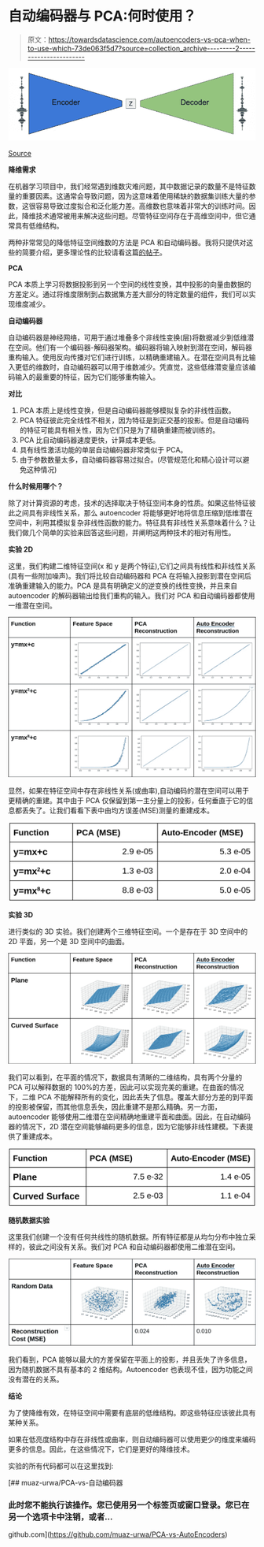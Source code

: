 # 自动编码器与 PCA:何时使用？

> 原文：<https://towardsdatascience.com/autoencoders-vs-pca-when-to-use-which-73de063f5d7?source=collection_archive---------2----------------------->

![](img/05adc70ff42cf5794350bc7c5b2fbb74.png)

[Source](https://magenta.tensorflow.org/music-vae)

**降维需求**

在机器学习项目中，我们经常遇到维数灾难问题，其中数据记录的数量不是特征数量的重要因素。这通常会导致问题，因为这意味着使用稀缺的数据集训练大量的参数，这很容易导致过度拟合和泛化能力差。高维数也意味着非常大的训练时间。因此，降维技术通常被用来解决这些问题。尽管特征空间存在于高维空间中，但它通常具有低维结构。

两种非常常见的降低特征空间维数的方法是 PCA 和自动编码器。我将只提供对这些的简要介绍，更多理论性的比较请看这篇[的帖子](/understanding-pca-autoencoders-algorithms-everyone-can-understand-28ee89b570e2)。

**PCA**

PCA 本质上学习将数据投影到另一个空间的线性变换，其中投影的向量由数据的方差定义。通过将维度限制到占数据集方差大部分的特定数量的组件，我们可以实现维度减少。

**自动编码器**

自动编码器是神经网络，可用于通过堆叠多个非线性变换(层)将数据减少到低维潜在空间。他们有一个编码器-解码器架构。编码器将输入映射到潜在空间，解码器重构输入。使用反向传播对它们进行训练，以精确重建输入。在潜在空间具有比输入更低的维数时，自动编码器可以用于维数减少。凭直觉，这些低维潜变量应该编码输入的最重要的特征，因为它们能够重构输入。

**对比**

1.  PCA 本质上是线性变换，但是自动编码器能够模拟复杂的非线性函数。
2.  PCA 特征彼此完全线性不相关，因为特征是到正交基的投影。但是自动编码的特征可能具有相关性，因为它们只是为了精确重建而被训练的。
3.  PCA 比自动编码器速度更快，计算成本更低。
4.  具有线性激活功能的单层自动编码器非常类似于 PCA。
5.  由于参数数量太多，自动编码器容易过拟合。(尽管规范化和精心设计可以避免这种情况)

**什么时候用哪个？**

除了对计算资源的考虑，技术的选择取决于特征空间本身的性质。如果这些特征彼此之间具有非线性关系，那么 autoencoder 将能够更好地将信息压缩到低维潜在空间中，利用其模拟复杂非线性函数的能力。特征具有非线性关系意味着什么？让我们做几个简单的实验来回答这些问题，并阐明这两种技术的相对有用性。

**实验 2D**

这里，我们构建二维特征空间(x 和 y 是两个特征),它们之间具有线性和非线性关系(具有一些附加噪声)。我们将比较自动编码器和 PCA 在将输入投影到潜在空间后准确重建输入的能力。PCA 是具有明确定义的逆变换的线性变换，并且来自 autoencoder 的解码器输出给我们重构的输入。我们对 PCA 和自动编码器都使用一维潜在空间。

![](img/dca218f87d9392c819be070340ee4374.png)

显然，如果在特征空间中存在非线性关系(或曲率),自动编码的潜在空间可以用于更精确的重建。其中由于 PCA 仅保留到第一主分量上的投影，任何垂直于它的信息都丢失了。让我们看看下表中由均方误差(MSE)测量的重建成本。

![](img/b439cce13d827a3faa9125a0a8e9112d.png)

**实验 3D**

进行类似的 3D 实验。我们创建两个三维特征空间。一个是存在于 3D 空间中的 2D 平面，另一个是 3D 空间中的曲面。

![](img/3c6c1b18f2f891917f088487ec0041f2.png)

我们可以看到，在平面的情况下，数据具有清晰的二维结构，具有两个分量的 PCA 可以解释数据的 100%的方差，因此可以实现完美的重建。在曲面的情况下，二维 PCA 不能解释所有的变化，因此丢失了信息。覆盖大部分方差的到平面的投影被保留，而其他信息丢失，因此重建不是那么精确。另一方面，autoencoder 能够使用二维潜在空间精确地重建平面和曲面。因此，在自动编码器的情况下，2D 潜在空间能够编码更多的信息，因为它能够非线性建模。下表提供了重建成本。

![](img/d3a98246f2adc3fc45921c8a68c15352.png)

**随机数据实验**

这里我们创建一个没有任何共线性的随机数据。所有特征都是从均匀分布中独立采样的，彼此之间没有关系。我们对 PCA 和自动编码器都使用二维潜在空间。

![](img/da8da7837b4c9f3a11c6a9ac8cc75180.png)

我们看到，PCA 能够以最大的方差保留在平面上的投影，并且丢失了许多信息，因为随机数据不具有基本的 2 维结构。Autoencoder 也表现不佳，因为功能之间没有潜在的关系。

**结论**

为了使降维有效，在特征空间中需要有底层的低维结构。即这些特征应该彼此具有某种关系。

如果在低亮度结构中存在非线性或曲率，则自动编码器可以使用更少的维度来编码更多的信息。因此，在这些情况下，它们是更好的降维技术。

实验的所有代码都可以在这里找到:

[](https://github.com/muaz-urwa/PCA-vs-AutoEncoders) [## muaz-urwa/PCA-vs-自动编码器

### 此时您不能执行该操作。您已使用另一个标签页或窗口登录。您已在另一个选项卡中注销，或者…

github.com](https://github.com/muaz-urwa/PCA-vs-AutoEncoders)